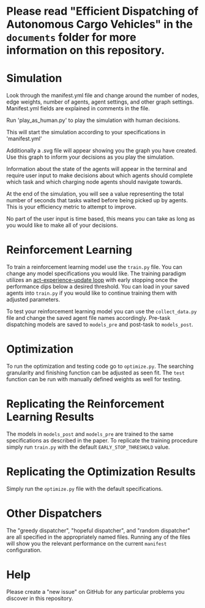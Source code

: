 # Please read "Efficient Dispatching of Autonomous Cargo Vehicles" in the `documents` folder for more information on this repository.

# Simulation
Look through the manifest.yml file and change around the number of nodes, edge weights, number of agents, agent settings, and other graph settings. Manifest.yml fields are explained in comments in the file.

Run 'play_as_human.py' to play the simulation with human decisions.

This will start the simulation according to your specifications in 'manifest.yml'

Additionally a .svg file will appear showing you the graph you have created. Use this graph to inform your decisions as you play the simulation.

Information about the state of the agents will appear in the terminal and require user input to make decisions about which agents should complete which task and which charging node agents should navigate towards.

At the end of the simulation, you will see a value representing the total number of seconds that tasks waited before being picked up by agents. This is your efficiency metric to attempt to improve.

No part of the user input is time based, this means you can take as long as you would like to make all of your decisions.

# Reinforcement Learning
To train a reinforcement learning model use the `train.py` file. You can change any model specifications you would like. The training paradigm utilizes an [act-experience-update loop](https://tensorforce.readthedocs.io/en/latest/agents/agent.html#experience-update-interface) with early stopping once the performance dips below a desired threshold. You can load in your saved agents into `train.py` if you would like to continue training them with adjusted parameters.

To test your reinforcement learning model you can use the `collect_data.py` file and change the saved agent file names accordingly. Pre-task dispatching models are saved to `models_pre` and post-task to `models_post`.

# Optimization
To run the optimization and testing code go to `optimize.py`. The searching granularity and finishing function can be adjusted as seen fit. The `test` function can be run with manually defined weights as well for testing.

# Replicating the Reinforcement Learning Results
The models in `models_post` and `models_pre` are trained to the same specifications as described in the paper. To replicate the training procedure simply run `train.py` with the default `EARLY_STOP_THRESHOLD` value.

# Replicating the Optimization Results
Simply run the `optimize.py` file with the default specifications.

# Other Dispatchers
The "greedy dispatcher", "hopeful dispatcher", and "random dispatcher" are all specified in the appropriately named files. Running any of the files will show you the relevant performance on the current `manifest` configuration.

# Help
Please create a "new issue" on GitHub for any particular problems you discover in this repository.